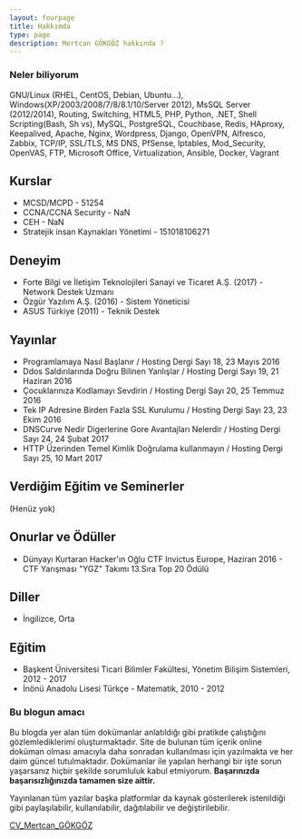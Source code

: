```yaml
---
layout: fourpage
title: Hakkımda
type: page
description: Mertcan GÖKGÖZ hakkında ?
---
```


### Neler biliyorum

GNU/Linux (RHEL, CentOS, Debian, Ubuntu…), Windows(XP/2003/2008/7/8/8.1/10/Server 2012), MsSQL Server (2012/2014), Routing, Switching, HTML5, PHP, Python, .NET, Shell Scripting(Bash, Sh vs), MySQL, PostgreSQL, Couchbase, Redis, HAproxy, Keepalived, Apache, Nginx, Wordpress, Django, OpenVPN, Alfresco, Zabbix, TCP/IP, SSL/TLS, MS DNS, PfSense, Iptables, Mod_Security, OpenVAS, FTP, Microsoft Office, Virtualization, Ansible, Docker, Vagrant


## Kurslar

- MCSD/MCPD - 51254
- CCNA/CCNA Security - NaN
- CEH - NaN
- Stratejik insan Kaynakları Yönetimi - 151018106271

## Deneyim

- Forte Bilgi ve İletişim Teknolojileri Sanayi ve Ticaret A.Ş. (2017) - Network Destek Uzmanı
- Özgür Yazılım A.Ş. (2016) - Sistem Yöneticisi
- ASUS Türkiye (2011) - Teknik Destek

## Yayınlar

- Programlamaya Nasıl Başlanır / Hosting Dergi Sayı 18, 23 Mayıs 2016
- Ddos Saldırılarında Doğru Bilinen Yanlışlar / Hosting Dergi Sayı 19, 21 Haziran 2016
- Çocuklarınıza Kodlamayı Sevdirin / Hosting Dergi Sayı 20, 25 Temmuz 2016
- Tek IP Adresine Birden Fazla SSL Kurulumu / Hosting Dergi Sayı 23, 23 Ekim 2016
- DNSCurve Nedir Digerlerine Gore Avantajları Nelerdir / Hosting Dergi Sayı 24, 24 Şubat 2017
- HTTP Üzerinden Temel Kimlik Doğrulama kullanmayın / Hosting Dergi Sayı 25, 10 Mart 2017

## Verdiğim Eğitim ve Seminerler

(Henüz yok)

## Onurlar ve Ödüller

- Dünyayı Kurtaran Hacker'ın Oğlu CTF Invictus Europe, Haziran 2016 -  CTF Yarışması "YGZ" Takımı 13.Sıra Top 20 Ödülü

## Diller

- İngilizce, Orta

## Eğitim

- Başkent Üniversitesi Ticari Bilimler Fakültesi, Yönetim Bilişim Sistemleri, 2012 - 2017
- İnönü Anadolu Lisesi Türkçe - Matematik, 2010 - 2012

### Bu blogun amacı

Bu blogda yer alan tüm dokümanlar anlatıldığı gibi pratikde çalıştığını gözlemlediklerimi oluşturmaktadır. Site de bulunan tüm içerik online doküman olması amacıyla daha sonradan kullanılması için yazılmakta ve her daim güncel tutulmaktadır. Dokümanlar ile yapılan herhangi bir işte sorun yaşarsanız hiçbir şekilde sorumluluk kabul etmiyorum. **Başarınızda başarısızlığınızda tamamen size aittir.**

Yayınlanan tüm yazılar başka platformlar da kaynak gösterilerek istenildiği gibi paylaşılabilir, kullanılabilir, dağıtılabilir ve değiştirilebilir.

[CV_Mertcan_GÖKGÖZ](https://mertcangokgoz.com/CV_Mertcan_GOKGOZ_2017.pdf)
